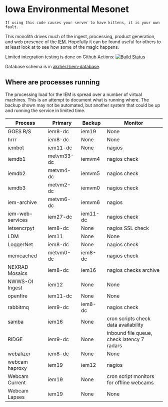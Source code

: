 # Iowa Environmental Mesonet

    If using this code causes your server to have kittens, it is your own fault.

This monolith drives much of the ingest, processing, product generation, and
web presence of the [IEM](https://mesonet.agron.iastate.edu).  Hopefully it can
be found useful for others to at least look at to see how some of the magic happens.

Limited integration testing is done on Github Actions: [![Build Status](https://github.com/akrherz/iem/workflows/Install%20and%20Test/badge.svg)](https://github.com/akrherz/iem)

Database schema is in [akrherz/iem-database](https://github.com/akrherz/iem-database).

## Where are processes running

The processing load for the IEM is spread over a number of virtual machines.
This is an attempt to document what is running where.  The backup shown may not
be automated, but another system that could be up and running the service in
limited time.

Process | Primary | Backup | Monitor
------- | ------- | ------ | -------
GOES R/S | iem8-dc | iem19 | None
hrrr | iem8-dc | None | None
iembot  | iem11-dc | None  | nagios
iemdb1 | metvm33-dc | iemvm4 | nagios check
iemdb2 | metvm4-dc | iemvm5 | nagios check
iemdb3 | metvm2-dc | iemvm0 | nagios check
iem-archive | metvm6-dc | iemvm6 | nagios
iem-web-services | iem27-dc | iem11-dc | nagios check
letsencrpyt | iem8-dc | None | nagios SSL check
LDM | iem11 | None | None
LoggerNet | iem8-dc | None | nagios check
memcached | metvm0-dc | iem8-dc | nagios check
NEXRAD Mosaics | iem8-dc | iem16 | nagios checks archive
NWWS-OI Ingest | iem12 | None | None
openfire | iem11-dc | None | None
rabbitmq | iem9-dc | iem8-dc | nagios check
samba | iem16 | None | cron scripts check data availability
RIDGE | iem9-dc | None    | inbound file queue, check latency 7 radars
webalizer | iem8-dc | None | None
webcam haproxy | iem19 | iem12 | nagios
Webcam Current | iem19 | None | cron script monitors for offline webcams
Webcam Lapses | iem19 | None | None
